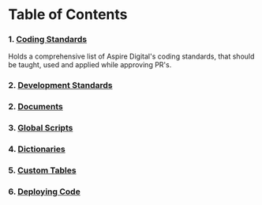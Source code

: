 # Table of Contents

### 1. [Coding Standards](Education/CodingStandards.md)
Holds a comprehensive list of Aspire Digital's coding standards, 
that should be taught, used and applied while approving PR's.

### 2. [Development Standards](Education/DevelopmentStandards.md)

### 2. [Documents](Documents/Documents.md)

### 3. [Global Scripts](Code/GlobalScripts/GlobalScripts.md)

### 4. [Dictionaries](Code/Dictionaries/Dictionaries.md)

### 5. [Custom Tables](Code/CustomTables/CustomTables.md)

### 6. [Deploying Code](Deploy/Deploy.md)